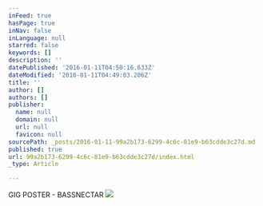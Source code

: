 ```yaml
---
inFeed: true
hasPage: true
inNav: false
inLanguage: null
starred: false
keywords: []
description: ''
datePublished: '2016-01-11T04:50:16.633Z'
dateModified: '2016-01-11T04:49:03.206Z'
title: ''
author: []
authors: []
publisher:
  name: null
  domain: null
  url: null
  favicon: null
sourcePath: _posts/2016-01-11-99a2b173-6299-4c6c-81e9-b63cdde3c27d.md
published: true
url: 99a2b173-6299-4c6c-81e9-b63cdde3c27d/index.html
_type: Article

---
```

GIG POSTER - BASSNECTAR
![](https://the-grid-user-content.s3-us-west-2.amazonaws.com/814c2dbf-c76a-4322-b325-a34de3fb4b65.jpg)